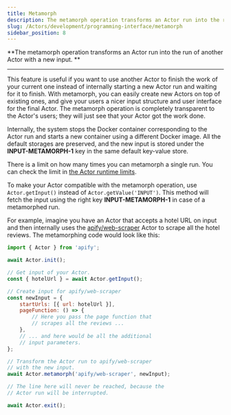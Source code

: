 ```yaml
---
title: Metamorph
description: The metamorph operation transforms an Actor run into the run of another Actor with a new input.
slug: /Actors/development/programming-interface/metamorph
sidebar_position: 8
---
```


**The metamorph operation transforms an Actor run into the run of another Actor with a new input. **

---

This feature is useful if you want to use another Actor to finish the work of your current one instead of internally starting a new Actor run and waiting for it to finish. With metamorph, you can easily create new Actors on top of existing ones, and give your users a nicer input structure and user interface for the final Actor. The metamorph operation is completely transparent to the Actor's users; they will just see that your Actor got the work done.

Internally, the system stops the Docker container corresponding to the Actor run and starts a new container using a different Docker image. All the default storages are preserved, and the new input is stored under the **INPUT-METAMORPH-1** key in the same default key-value store.

There is a limit on how many times you can metamorph a single run. You can check the limit in [the Actor runtime limits](/platform/limits#actor-limits).

To make your Actor compatible with the metamorph operation, use `Actor.getInput()` instead of `Actor.getValue('INPUT')`. This method will fetch the input using the right key **INPUT-METAMORPH-1** in case of a metamorphed run.

For example, imagine you have an Actor that accepts a hotel URL on input and then internally uses the [apify/web-scraper](https://www.apify.com/apify/web-scraper) Actor to scrape all the hotel reviews. The metamorphing code would look like this:

```js
import { Actor } from 'apify';

await Actor.init();

// Get input of your Actor.
const { hotelUrl } = await Actor.getInput();

// Create input for apify/web-scraper
const newInput = {
    startUrls: [{ url: hotelUrl }],
    pageFunction: () => {
        // Here you pass the page function that
        // scrapes all the reviews ...
    },
    // ... and here would be all the additional
    // input parameters.
};

// Transform the Actor run to apify/web-scraper
// with the new input.
await Actor.metamorph('apify/web-scraper', newInput);

// The line here will never be reached, because the
// Actor run will be interrupted.

await Actor.exit();
```

